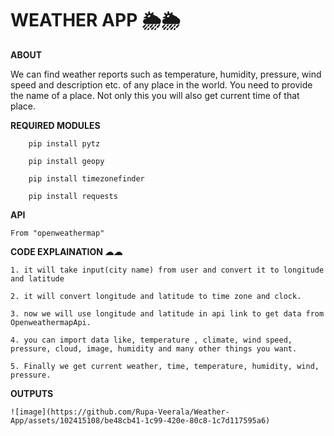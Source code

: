 # WEATHER APP 🌦🌦

**ABOUT**

   We can find weather reports such as temperature, humidity, pressure, wind speed and description etc. of any place in the world. You need to provide the name of a place. Not only this you will also get 
   current time of that place. 

**REQUIRED MODULES**

        pip install pytz 
  
        pip install geopy
  
        pip install timezonefinder
  
        pip install requests

**API**

    From "openweathermap"

**CODE EXPLAINATION ☁☁**

    1. it will take input(city name) from user and convert it to longitude and latitude
   
    2. it will convert longitude and latitude to time zone and clock.

    3. now we will use longitude and latitude in api link to get data from OpenweathermapApi.
   
    4. you can import data like, temperature , climate, wind speed, pressure, cloud, image, humidity and many other things you want.
   
    5. Finally we get current weather, time, temperature, humidity, wind, pressure.

**OUTPUTS**

    ![image](https://github.com/Rupa-Veerala/Weather-App/assets/102415108/be48cb41-1c99-420e-80c8-1c7d117595a6)
    
